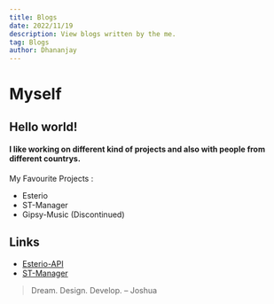 ```yaml
---
title: Blogs
date: 2022/11/19
description: View blogs written by the me.
tag: Blogs
author: Dhananjay
---
```


# Myself

## Hello world!

#### I like working on different kind of projects and also with people from different countrys.


My Favourite Projects :
- Esterio
- ST-Manager
- Gipsy-Music (Discontinued)

## Links

- [Esterio-API](https://esterio.gq)
- [ST-Manager](https://stmanager.tech)


> Dream. Design. Develop. – Joshua
